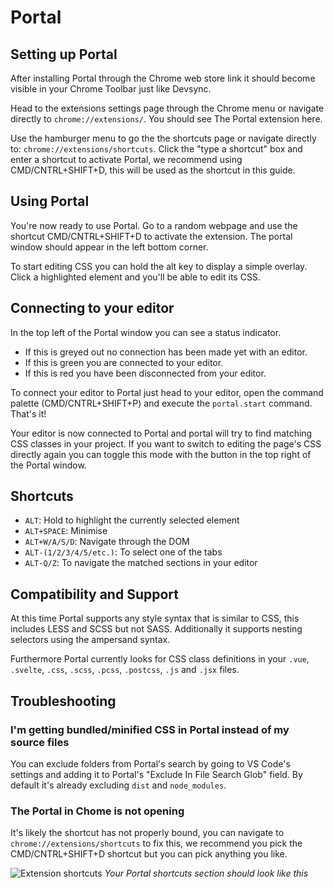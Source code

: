 # Portal

## Setting up Portal

After installing Portal through the Chrome web store link it should become visible in your Chrome Toolbar just like Devsync.

Head to the extensions settings page through the Chrome menu or navigate directly to `chrome://extensions/`. You should see The Portal extension here.

Use the hamburger menu to go the the shortcuts page or navigate directly to: `chrome://extensions/shortcuts`. Click the "type a shortcut" box and enter a shortcut to activate Portal, we recommend using CMD/CNTRL+SHIFT+D, this will be used as the shortcut in this guide.

## Using Portal

You're now ready to use Portal. Go to a random webpage and use the shortcut CMD/CNTRL+SHIFT+D to activate the extension. The portal window should appear in the left bottom corner.

To start editing CSS you can hold the alt key to display a simple overlay. Click a highlighted element and you'll be able to edit its CSS.

## Connecting to your editor

In the top left of the Portal window you can see a status indicator.
- If this is greyed out no connection has been made yet with an editor.
- If this is green you are connected to your editor.
- If this is red you have been disconnected from your editor.

To connect your editor to Portal just head to your editor, open the command palette (CMD/CNTRL+SHIFT+P) and execute the `portal.start` command. That's it!

Your editor is now connected to Portal and portal will try to find matching CSS classes in your project. If you want to switch to editing the page's CSS directly again you can toggle this mode with the button in the top right of the Portal window.

## Shortcuts 

- `ALT`: Hold to highlight the currently selected element
- `ALT+SPACE`: Minimise
- `ALT+W/A/S/D`: Navigate through the DOM
- `ALT-(1/2/3/4/5/etc.)`: To select one of the tabs
- `ALT-Q/Z`: To navigate the matched sections in your editor

## Compatibility and Support

At this time Portal supports any style syntax that is similar to CSS, this includes LESS and SCSS but not SASS. Additionally it supports nesting selectors using the ampersand syntax.

Furthermore Portal currently looks for CSS class definitions in your `.vue`, `.svelte`, `.css`, `.scss`, `.pcss`, `.postcss`, `.js` and `.jsx` files.

## Troubleshooting

### I'm getting bundled/minified CSS in Portal instead of my source files

You can exclude folders from Portal's search by going to VS Code's settings and adding it to Portal's "Exclude In File Search Glob" field. By default it's already excluding `dist` and `node_modules`.

### The Portal in Chome is not opening

It's likely the shortcut has not properly bound, you can navigate to `chrome://extensions/shortcuts` to fix this, we recommend you pick the CMD/CNTRL+SHIFT+D shortcut but you can pick anything you like. 

![Extension shortcuts](https://i.imgur.com/gqcueYa.png)
*Your Portal shortcuts section should look like this*